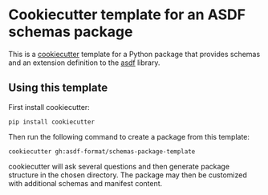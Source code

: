 # Cookiecutter template for an ASDF schemas package

This is a [cookiecutter](https://cookiecutter.readthedocs.io) template for
a Python package that provides schemas and an extension definition to
the [asdf](https://asdf.readthedocs.io) library.

## Using this template

First install cookiecutter:

```
pip install cookiecutter
```

Then run the following command to create a package from this template:

```
cookiecutter gh:asdf-format/schemas-package-template
```

cookiecutter will ask several questions and then generate
package structure in the chosen directory.  The package may then
be customized with additional schemas and manifest content.
